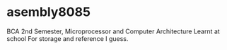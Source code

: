 # asembly8085
BCA 2nd Semester, Microprocessor and Computer Architecture
Learnt at school
For storage and reference I guess.
